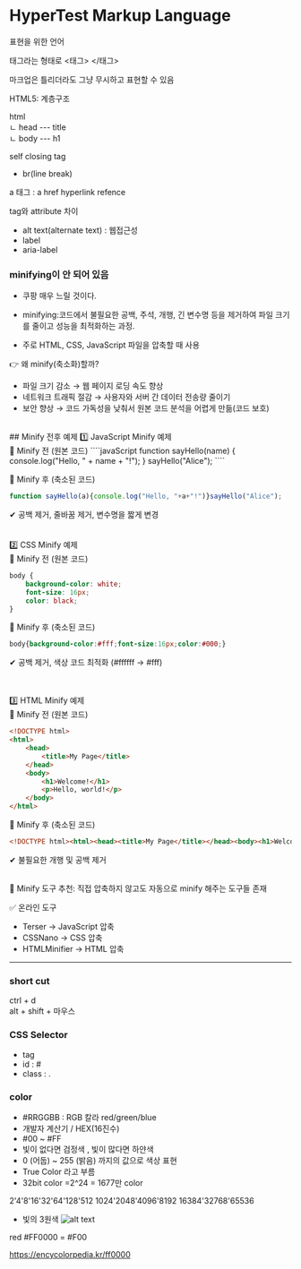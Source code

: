 # HyperTest Markup Language

표현을 위한 언어

태그라는 형태로 
<태그> </태그>

마크업은 틀리더라도 그냥 무시하고 표현할 수 있음


HTML5: 계층구조

html<br> 
ㄴ head --- title <br>
ㄴ body --- h1


  self closing tag
  - br(line break)
  


  a 태그 : a href
  hyperlink refence



  tag와  attribute 차이
  - alt text(alternate text) : 웹접근성
  - label
  - aria-label



### minifying이 안 되어 있음
- 쿠팡 매우 느릴 것이다.

- minifying:코드에서 불필요한 공백, 주석, 개행, 긴 변수명 등을 제거하여 파일 크기를 줄이고 성능을 최적화하는 과정.
- 주로 HTML, CSS, JavaScript 파일을 압축할 때 사용<br>


👉 왜 minify(축소화)할까?
- 파일 크기 감소 → 웹 페이지 로딩 속도 향상
- 네트워크 트래픽 절감 → 사용자와 서버 간 데이터 전송량 줄이기
- 보안 향상 → 코드 가독성을 낮춰서 원본 코드 분석을 어렵게 만듦(코드 보호)
<br>
## Minify 전후 예제
1️⃣ JavaScript Minify 예제<br>
🔹 Minify 전 (원본 코드)
````javaScript
function sayHello(name) {
    console.log("Hello, " + name + "!");
}
sayHello("Alice");
````


🔹 Minify 후 (축소된 코드)
````JavaScript
function sayHello(a){console.log("Hello, "+a+"!")}sayHello("Alice");
````
✔ 공백 제거, 줄바꿈 제거, 변수명을 짧게 변경
<br><br><br>
2️⃣ CSS Minify 예제<br>
🔹 Minify 전 (원본 코드)
```css
body {
    background-color: white;
    font-size: 16px;
    color: black;
}
```

🔹 Minify 후 (축소된 코드)
```css
body{background-color:#fff;font-size:16px;color:#000;}
````
✔ 공백 제거, 색상 코드 최적화 (#ffffff → #fff)

<br><br>
3️⃣ HTML Minify 예제<br>
🔹 Minify 전 (원본 코드)
````html
<!DOCTYPE html>
<html>
    <head>
        <title>My Page</title>
    </head>
    <body>
        <h1>Welcome!</h1>
        <p>Hello, world!</p>
    </body>
</html>
````
🔹 Minify 후 (축소된 코드)

````html
<!DOCTYPE html><html><head><title>My Page</title></head><body><h1>Welcome!</h1><p>Hello, world!</p></body></html>
````
✔ 불필요한 개행 및 공백 제거 <br><br>

🔹 Minify 도구 추천: 직접 압축하지 않고도 자동으로 minify 해주는 도구들 존재

✅ 온라인 도구

- Terser → JavaScript 압축
- CSSNano → CSS 압축
- HTMLMinifier → HTML 압축



----
### short cut

ctrl + d  
alt + shift + 마우스 

### CSS Selector
- tag
- id : # 
- class : .

### color
- #RRGGBB : RGB 칼라 red/green/blue
- 개발자 계산기 / HEX(16진수)
- #00 ~ #FF
- 빛이 없다면 검정색 , 빛이 많다면 하얀색
- 0 (어둡) ~ 255 (밝음) 까지의 값으로 색상 표현
- True Color 라고 부름 
- 32bit color =2^24 = 1677만 color

2'4'8'16'32'64'128'512
1024'2048'4096'8192
16384'32768'65536


- 빛의 3원색
![alt text](image.png)

red
#FF0000 = #F00


https://encycolorpedia.kr/ff0000

